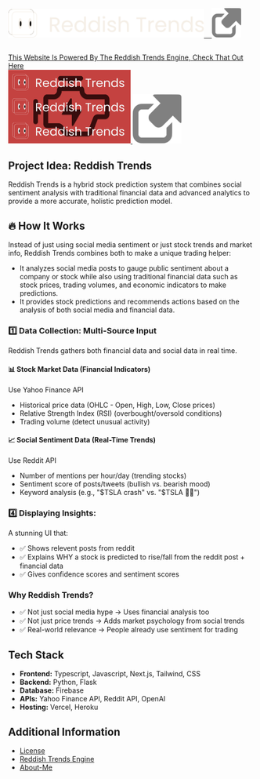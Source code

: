 <a href="https://reddishtrends.com">
<img src="./public/logo-w-text.svg" alt="logo" width="400"/>
&nbsp&nbsp&nbsp<img src="./public/linkgrey.png" alt="Home" width="60"/>
</a>

##

<a href="https://github.com/HaiderMalikk/Reddish-Trends-Engine">This Website Is Powered By The Reddish Trends Engine, Check That Out Here </br>
<img src="./public/engine.png" alt="logo" width="250"/>
<img src="./public/linkgrey.png" alt="Home" width="100"/>
</a>

## Project Idea: Reddish Trends

Reddish Trends is a hybrid stock prediction system that combines social sentiment analysis with traditional financial data and advanced analytics to provide a more accurate, holistic prediction model.

## 🔥 How It Works

Instead of just using social media sentiment or just stock trends and market info, Reddish Trends combines both to make a unique trading helper:
- It analyzes social media posts to gauge public sentiment about a company or stock while also using traditional financial data such as stock prices, trading volumes, and economic indicators to make predictions.
- It provides stock predictions and recommends actions based on the analysis of both social media and financial data.

### 1️⃣ Data Collection: Multi-Source Input

Reddish Trends gathers both financial data and social data in real time.

#### 📊 Stock Market Data (Financial Indicators)

Use Yahoo Finance API
- Historical price data (OHLC - Open, High, Low, Close prices)
- Relative Strength Index (RSI) (overbought/oversold conditions)
- Trading volume (detect unusual activity)

#### 📈 Social Sentiment Data (Real-Time Trends)

Use Reddit API
- Number of mentions per hour/day (trending stocks)
- Sentiment score of posts/tweets (bullish vs. bearish mood)
- Keyword analysis (e.g., "$TSLA crash" vs. "$TSLA 🚀🚀")


### 4️⃣ Displaying Insights: 

A stunning UI that:
- ✅ Shows relevent posts from reddit
- ✅ Explains WHY a stock is predicted to rise/fall from the reddit post + financial data
- ✅ Gives confidence scores and sentiment scores

### Why Reddish Trends?

- ✅ Not just social media hype → Uses financial analysis too
- ✅ Not just price trends → Adds market psychology from social trends
- ✅ Real-world relevance → People already use sentiment for trading

## Tech Stack

- **Frontend:** Typescript, Javascript, Next.js, Tailwind, CSS
- **Backend:** Python, Flask
- **Database:** Firebase
- **APIs:** Yahoo Finance API, Reddit API, OpenAI
- **Hosting:** Vercel, Heroku

## Additional Information

- [License](Licence)
- [Reddish Trends Engine](https://github.com/HaiderMalikk/Reddish-Trends-Engine)
- [About-Me](https://github.com/HaiderMalikk)